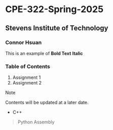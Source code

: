 # CPE-322-Spring-2025
## Stevens Institute of Technology
### Connor Hsuan

This is an example of **Bold Text**
__Italic__

### Table of Contents
1. Assignment 1
2. Assignment 2
> [!Note]
> Contents will be updated at a later date.
* C++
> Python
> Assembly
